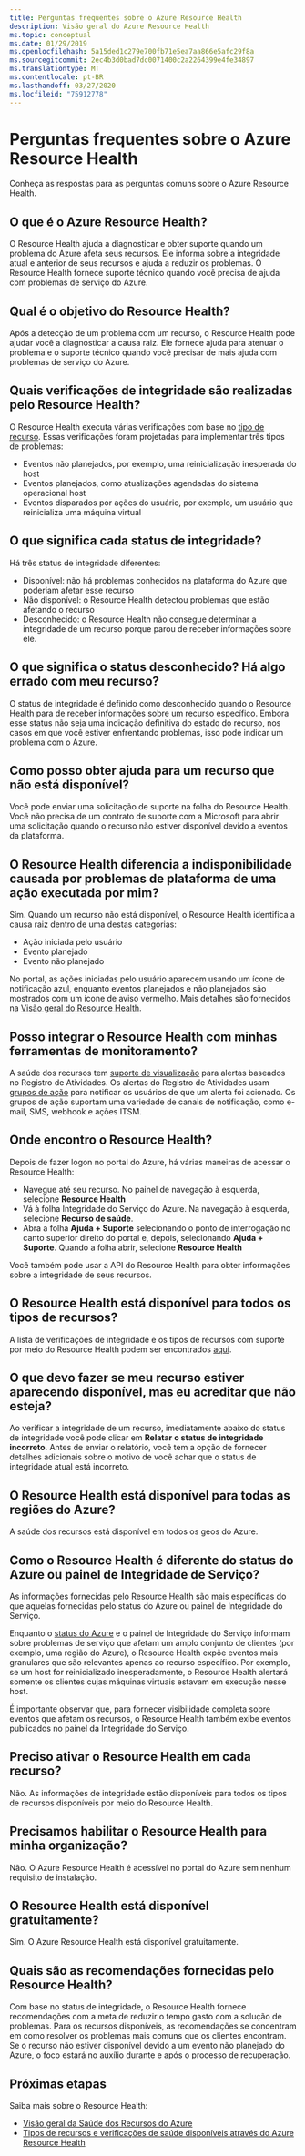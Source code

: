 ```yaml
---
title: Perguntas frequentes sobre o Azure Resource Health
description: Visão geral do Azure Resource Health
ms.topic: conceptual
ms.date: 01/29/2019
ms.openlocfilehash: 5a15ded1c279e700fb71e5ea7aa866e5afc29f8a
ms.sourcegitcommit: 2ec4b3d0bad7dc0071400c2a2264399e4fe34897
ms.translationtype: MT
ms.contentlocale: pt-BR
ms.lasthandoff: 03/27/2020
ms.locfileid: "75912778"
---
```

# <a name="azure-resource-health-faq"></a>Perguntas frequentes sobre o Azure Resource Health
Conheça as respostas para as perguntas comuns sobre o Azure Resource Health.

## <a name="what-is-azure-resource-health"></a>O que é o Azure Resource Health?
O Resource Health ajuda a diagnosticar e obter suporte quando um problema do Azure afeta seus recursos. Ele informa sobre a integridade atual e anterior de seus recursos e ajuda a reduzir os problemas. O Resource Health fornece suporte técnico quando você precisa de ajuda com problemas de serviço do Azure.  

## <a name="what-is-the-resource-health-intended-for"></a>Qual é o objetivo do Resource Health?
Após a detecção de um problema com um recurso, o Resource Health pode ajudar você a diagnosticar a causa raiz. Ele fornece ajuda para atenuar o problema e o suporte técnico quando você precisar de mais ajuda com problemas de serviço do Azure.

## <a name="what-health-checks-are-performed-by-resource-health"></a>Quais verificações de integridade são realizadas pelo Resource Health?
O Resource Health executa várias verificações com base no [tipo de recurso](resource-health-checks-resource-types.md). Essas verificações foram projetadas para implementar três tipos de problemas: 
- Eventos não planejados, por exemplo, uma reinicialização inesperada do host
- Eventos planejados, como atualizações agendadas do sistema operacional host
- Eventos disparados por ações do usuário, por exemplo, um usuário que reinicializa uma máquina virtual

## <a name="what-does-each-of-the-health-status-mean"></a>O que significa cada status de integridade?
Há três status de integridade diferentes:
- Disponível: não há problemas conhecidos na plataforma do Azure que poderiam afetar esse recurso
- Não disponível: o Resource Health detectou problemas que estão afetando o recurso
- Desconhecido: o Resource Health não consegue determinar a integridade de um recurso porque parou de receber informações sobre ele. 

## <a name="what-does-the-unknown-status-mean-is-something-wrong-with-my-resource"></a>O que significa o status desconhecido? Há algo errado com meu recurso?
O status de integridade é definido como desconhecido quando o Resource Health para de receber informações sobre um recurso específico. Embora esse status não seja uma indicação definitiva do estado do recurso, nos casos em que você estiver enfrentando problemas, isso pode indicar um problema com o Azure.

## <a name="how-can-i-get-help-for-a-resource-that-is-unavailable"></a>Como posso obter ajuda para um recurso que não está disponível?
Você pode enviar uma solicitação de suporte na folha do Resource Health. Você não precisa de um contrato de suporte com a Microsoft para abrir uma solicitação quando o recurso não estiver disponível devido a eventos da plataforma.

## <a name="does-resource-health-differentiate-between-unavailability-cased-by-platform-problems-versus-something-i-did"></a>O Resource Health diferencia a indisponibilidade causada por problemas de plataforma de uma ação executada por mim?
Sim. Quando um recurso não está disponível, o Resource Health identifica a causa raiz dentro de uma destas categorias: 
-   Ação iniciada pelo usuário
-   Evento planejado 
-   Evento não planejado

No portal, as ações iniciadas pelo usuário aparecem usando um ícone de notificação azul, enquanto eventos planejados e não planejados são mostrados com um ícone de aviso vermelho. Mais detalhes são fornecidos na [Visão geral do Resource Health](Resource-health-overview.md).  

## <a name="can-i-integrate-resource-health-with-my-monitoring-tools"></a>Posso integrar o Resource Health com minhas ferramentas de monitoramento?
A saúde dos recursos tem [suporte de visualização](resource-health-alert-arm-template-guide.md) para alertas baseados no Registro de Atividades. Os alertas do Registro de Atividades usam [grupos de ação](https://docs.microsoft.com/azure/azure-monitor/platform/action-groups) para notificar os usuários de que um alerta foi acionado. Os grupos de ação suportam uma variedade de canais de notificação, como e-mail, SMS, webhook e ações ITSM.

## <a name="where-do-i-find-resource-health"></a>Onde encontro o Resource Health?
Depois de fazer logon no portal do Azure, há várias maneiras de acessar o Resource Health:
- Navegue até seu recurso. No painel de navegação à esquerda, selecione **Resource Health**
- Vá à folha Integridade do Serviço do Azure.  Na navegação à esquerda, selecione **Recurso de saúde**.
- Abra a folha **Ajuda + Suporte** selecionando o ponto de interrogação no canto superior direito do portal e, depois, selecionando **Ajuda + Suporte**. Quando a folha abrir, selecione **Resource Health**

Você também pode usar a API do Resource Health para obter informações sobre a integridade de seus recursos.

## <a name="is-resource-health-available-for-all-resource-types"></a>O Resource Health está disponível para todos os tipos de recursos?
A lista de verificações de integridade e os tipos de recursos com suporte por meio do Resource Health podem ser encontrados [aqui](resource-health-checks-resource-types.md).

## <a name="what-should-i-do-if-my-resource-is-showing-available-but-i-believe-it-is-not"></a>O que devo fazer se meu recurso estiver aparecendo disponível, mas eu acreditar que não esteja?
Ao verificar a integridade de um recurso, imediatamente abaixo do status de integridade você pode clicar em **Relatar o status de integridade incorreto**. Antes de enviar o relatório, você tem a opção de fornecer detalhes adicionais sobre o motivo de você achar que o status de integridade atual está incorreto.

## <a name="is-resource-health-available-for-all-azure-regions"></a>O Resource Health está disponível para todas as regiões do Azure? 
A saúde dos recursos está disponível em todos os geos do Azure.

## <a name="how-is-resource-health-different-from-azure-status-or-the-service-health-dashboard"></a>Como o Resource Health é diferente do status do Azure ou painel de Integridade de Serviço?
As informações fornecidas pelo Resource Health são mais específicas do que aquelas fornecidas pelo status do Azure ou painel de Integridade do Serviço.

Enquanto o [status do Azure](https://status.azure.com) e o painel de Integridade do Serviço informam sobre problemas de serviço que afetam um amplo conjunto de clientes (por exemplo, uma região do Azure), o Resource Health expõe eventos mais granulares que são relevantes apenas ao recurso específico. Por exemplo, se um host for reinicializado inesperadamente, o Resource Health alertará somente os clientes cujas máquinas virtuais estavam em execução nesse host.

É importante observar que, para fornecer visibilidade completa sobre eventos que afetam os recursos, o Resource Health também exibe eventos publicados no painel da Integridade do Serviço.

## <a name="do-i-need-to-activate-resource-health-for-each-resource"></a>Preciso ativar o Resource Health em cada recurso?
Não. As informações de integridade estão disponíveis para todos os tipos de recursos disponíveis por meio do Resource Health. 

## <a name="do-we-need-to-enable-resource-health-for-my-organization"></a>Precisamos habilitar o Resource Health para minha organização?
Não.  O Azure Resource Health é acessível no portal do Azure sem nenhum requisito de instalação.

## <a name="is-resource-health-available-free-of-charge"></a>O Resource Health está disponível gratuitamente?
Sim.  O Azure Resource Health está disponível gratuitamente.

## <a name="what-are-the-recommendations-that-resource-health-provides"></a>Quais são as recomendações fornecidas pelo Resource Health?
Com base no status de integridade, o Resource Health fornece recomendações com a meta de reduzir o tempo gasto com a solução de problemas. Para os recursos disponíveis, as recomendações se concentram em como resolver os problemas mais comuns que os clientes encontram. Se o recurso não estiver disponível devido a um evento não planejado do Azure, o foco estará no auxílio durante e após o processo de recuperação. 

## <a name="next-steps"></a>Próximas etapas

Saiba mais sobre o Resource Health:
-  [Visão geral da Saúde dos Recursos do Azure](Resource-health-overview.md)
-  [Tipos de recursos e verificações de saúde disponíveis através do Azure Resource Health](resource-health-checks-resource-types.md)
